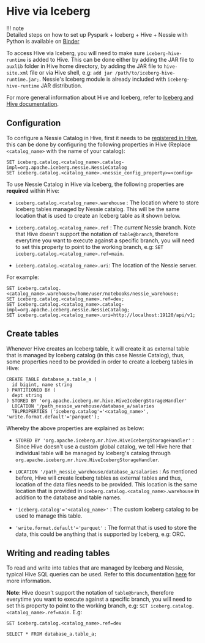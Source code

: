 # Hive via Iceberg

!!! note    
    Detailed steps on how to set up Pyspark + Iceberg + Hive + Nessie with Python is available on [Binder](https://mybinder.org/v2/gh/projectnessie/nessie-demos/main?filepath=notebooks/nessie-iceberg-hive-demo-nba.ipynb)

To access Hive via Iceberg, you will need to make sure `iceberg-hive-runtime` is added to Hive. This can be done either by adding the JAR file to `auxlib` folder in Hive home directory, by adding the JAR file to `hive-site.xml` file or via Hive shell, e.g: `add jar /path/to/iceberg-hive-runtime.jar;`. Nessie's Iceberg module is already included with `iceberg-hive-runtime` JAR distribution.

For more general information about Hive and Iceberg, refer to [Iceberg and Hive documentation](https://iceberg.apache.org/hive/).

## Configuration 

To configure a Nessie Catalog in Hive, first it needs to be [registered in Hive](https://iceberg.apache.org/hive/#custom-iceberg-catalogs), this can be done by configuring the following properties in Hive (Replace `<catalog_name>` with the name of your catalog):

```
SET iceberg.catalog.<catalog_name>.catalog-impl=org.apache.iceberg.nessie.NessieCatalog
SET iceberg.catalog.<catalog_name>.<nessie_config_property>=<config>
``` 

To use Nessie Catalog in Hive via Iceberg, the following properties are **required** within Hive:

- `iceberg.catalog.<catalog_name>.warehouse` : The location where to store Iceberg tables managed by Nessie catalog. This will be the same location that is used to create an Iceberg table as it shown below.

- `iceberg.catalog.<catalog_name>.ref` : The _current_ Nessie branch. Note that Hive doesn't support the notation of `table@branch`, therefore everytime you want to execute against a specific branch, you will need to set this property to point to the working branch, e.g: `SET iceberg.catalog.<catalog_name>.ref=main`.

- `iceberg.catalog.<catalog_name>.uri`: The location of the Nessie server.

For example:

```
SET iceberg.catalog.<catalog_name>.warehouse=/home/user/notebooks/nessie_warehouse;
SET iceberg.catalog.<catalog_name>.ref=dev;
SET iceberg.catalog.<catalog_name>.catalog-impl=org.apache.iceberg.nessie.NessieCatalog;
SET iceberg.catalog.<catalog_name>.uri=http://localhost:19120/api/v1;
```

## Create tables

Whenever Hive creates an Iceberg table, it will create it as external table that is managed by Iceberg catalog (in this case Nessie Catalog), thus, some properties need to be provided in order to create a Iceberg tables in Hive:

```
CREATE TABLE database_a.table_a (
  id bigint, name string
) PARTITIONED BY (
  dept string
) STORED BY 'org.apache.iceberg.mr.hive.HiveIcebergStorageHandler'
  LOCATION '/path_nessie_warehouse/database_a/salaries
  TBLPROPERTIES ('iceberg.catalog'='<catalog_name>', 'write.format.default'='parquet');
```
Whereby the above properties are explained as below:

- `STORED BY 'org.apache.iceberg.mr.hive.HiveIcebergStorageHandler'` : Since Hive doesn't use a custom global catalog, we tell Hive here that individual table will be managed by Iceberg's catalog through `org.apache.iceberg.mr.hive.HiveIcebergStorageHandler`.

- `LOCATION '/path_nessie_warehouse/database_a/salaries` : As mentioned before, Hive will create Iceberg tables as external tables and thus, location of the data files needs to be provided. This location is the same location that is provided in `iceberg.catalog.<catalog_name>.warehouse` in addition to the database and table names.

- `'iceberg.catalog'='<catalog_name>'` : The custom Iceberg catalog to be used to manage this table.

- `'write.format.default'='parquet'` : The format that is used to store the data, this could be anything that is supported by Iceberg, e.g: ORC.


## Writing and reading tables

To read and write into tables that are managed by Iceberg and Nessie, typical Hive SQL queries can be used. Refer to this documentation [here](https://iceberg.apache.org/hive/#querying-with-sql) for more information.

**Note**: Hive doesn't support the notation of `table@branch`, therefore everytime you want to execute against a specific branch, you will need to set this property to point to the working branch, e.g: `SET iceberg.catalog.<catalog_name>.ref=main`. E.g:
```
SET iceberg.catalog.<catalog_name>.ref=dev

SELECT * FROM database_a.table_a;
```